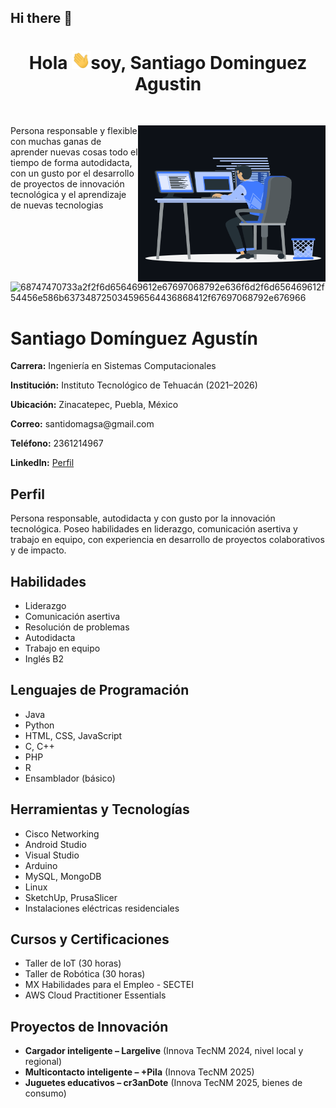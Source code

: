## Hi there 👋

<!--
**Santy0-0/Santy0-0** is a ✨ _special_ ✨ repository because its `README.md` (this file) appears on your GitHub profile.

Here are some ideas to get you started:

- 🔭 I’m currently working on ...
- 🌱 I’m currently learning ...
- 👯 I’m looking to collaborate on ...
- 🤔 I’m looking for help with ...
- 💬 Ask me about ...
- 📫 How to reach me: ...
- 😄 Pronouns: ...
- ⚡ Fun fact: ...
-->


<h1 align="center">Hola <img src="https://raw.githubusercontent.com/ABSphreak/ABSphreak/master/gifs/Hi.gif" width="30px">soy, Santiago Dominguez Agustin </h1>

<br/>

<p><img align="right" height="250" width="300" src="https://raw.githubusercontent.com/SubhadeepZilong/SubhadeepZilong/main/icons/animation_500_kxa883sd.gif" alt="SubhadeepZilong" /></p>

Persona responsable y flexible con muchas ganas de aprender nuevas
cosas todo el tiempo de forma autodidacta, con un gusto por el desarrollo
de proyectos de innovación tecnológica y el aprendizaje de nuevas tecnologias
<br/>
<br/>

![68747470733a2f2f6d656469612e67697068792e636f6d2f6d656469612f54456e586b637348725034596564436868412f67697068792e676966](https://github.com/user-attachments/assets/280bf0d5-16fe-46c1-95d6-297d306c0299)



<!DOCTYPE html>
<html lang="es">
<head>
  <meta charset="UTF-8">
  <meta name="viewport" content="width=device-width, initial-scale=1.0">
  <title>CV - Santiago Domínguez Agustín</title>
</head>
<body>
  <h1>Santiago Domínguez Agustín</h1>
  <p><strong>Carrera:</strong> Ingeniería en Sistemas Computacionales</p>
  <p><strong>Institución:</strong> Instituto Tecnológico de Tehuacán (2021–2026)</p>
  <p><strong>Ubicación:</strong> Zinacatepec, Puebla, México</p>
  <p><strong>Correo:</strong> santidomagsa@gmail.com</p>
  <p><strong>Teléfono:</strong> 2361214967</p>
  <p><strong>LinkedIn:</strong> <a href="https://www.linkedin.com/in/santiago-dominguez-agustin-22aba736a" target="_blank">Perfil</a></p>

  <section>
    <h2>Perfil</h2>
    <p>Persona responsable, autodidacta y con gusto por la innovación tecnológica. Poseo habilidades en liderazgo, comunicación asertiva y trabajo en equipo, con experiencia en desarrollo de proyectos colaborativos y de impacto.</p>
  </section>

  <section>
    <h2>Habilidades</h2>
    <ul>
      <li>Liderazgo</li>
      <li>Comunicación asertiva</li>
      <li>Resolución de problemas</li>
      <li>Autodidacta</li>
      <li>Trabajo en equipo</li>
      <li>Inglés B2</li>
    </ul>
  </section>

  <section>
    <h2>Lenguajes de Programación</h2>
    <ul>
      <li>Java</li>
      <li>Python</li>
      <li>HTML, CSS, JavaScript</li>
      <li>C, C++</li>
      <li>PHP</li>
      <li>R</li>
      <li>Ensamblador (básico)</li>
    </ul>
  </section>

  <section>
    <h2>Herramientas y Tecnologías</h2>
    <ul>
      <li>Cisco Networking</li>
      <li>Android Studio</li>
      <li>Visual Studio</li>
      <li>Arduino</li>
      <li>MySQL, MongoDB</li>
      <li>Linux</li>
      <li>SketchUp, PrusaSlicer</li>
      <li>Instalaciones eléctricas residenciales</li>
    </ul>
  </section>

  <section>
    <h2>Cursos y Certificaciones</h2>
    <ul>
      <li>Taller de IoT (30 horas)</li>
      <li>Taller de Robótica (30 horas)</li>
      <li>MX Habilidades para el Empleo - SECTEI</li>
      <li>AWS Cloud Practitioner Essentials</li>
    </ul>
  </section>

  <section>
    <h2>Proyectos de Innovación</h2>
    <ul>
      <li><strong>Cargador inteligente – Largelive</strong> (Innova TecNM 2024, nivel local y regional)</li>
      <li><strong>Multicontacto inteligente – +Pila</strong> (Innova TecNM 2025)</li>
      <li><strong>Juguetes educativos – cr3anDote</strong> (Innova TecNM 2025, bienes de consumo)</li>
    </ul>
  </section>
</body>
</html>
